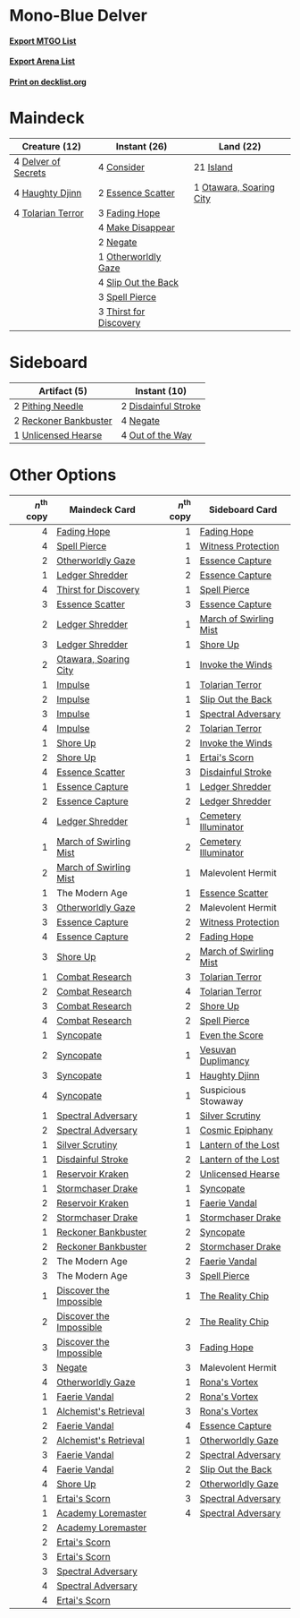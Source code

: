 # Mono-Blue Delver

#### [Export MTGO List](../collection/Mono-Blue%20Delver/Mono-Blue%20Delver.txt)
#### [Export Arena List](../collection/Mono-Blue%20Delver/Mono-Blue%20Delver_arena.txt)
#### [Print on decklist.org](http://decklist.org/?deckmain=4%09Consider%0A4%09Delver%20of%20Secrets%0A2%09Essence%20Scatter%0A3%09Fading%20Hope%0A4%09Haughty%20Djinn%0A21%09Island%0A4%09Make%20Disappear%0A2%09Negate%0A1%09Otawara,%20Soaring%20City%0A1%09Otherworldly%20Gaze%0A4%09Slip%20Out%20the%20Back%0A3%09Spell%20Pierce%0A3%09Thirst%20for%20Discovery%0A4%09Tolarian%20Terror&deckside=2%09Disdainful%20Stroke%0A4%09Negate%0A4%09Out%20of%20the%20Way%0A2%09Pithing%20Needle%0A2%09Reckoner%20Bankbuster%0A1%09Unlicensed%20Hearse)
# Maindeck

|                                        Creature (12)                                         |                                          Instant (26)                                           |                                            Land (22)                                             |
|----------------------------------------------------------------------------------------------|-------------------------------------------------------------------------------------------------|--------------------------------------------------------------------------------------------------|
|4 [Delver of Secrets](http://gatherer.wizards.com/Pages/Card/Details.aspx?multiverseid=226749)|4 [Consider](http://gatherer.wizards.com/Pages/Card/Details.aspx?multiverseid=534803)            |21 [Island](http://gatherer.wizards.com/Pages/Card/Details.aspx?multiverseid=439857)              |
|4 [Haughty Djinn](http://gatherer.wizards.com/Pages/Card/Details.aspx?multiverseid=574532)    |2 [Essence Scatter](http://gatherer.wizards.com/Pages/Card/Details.aspx?multiverseid=426754)     |1 [Otawara, Soaring City](http://gatherer.wizards.com/Pages/Card/Details.aspx?multiverseid=548584)|
|4 [Tolarian Terror](http://gatherer.wizards.com/Pages/Card/Details.aspx?multiverseid=574552)  |3 [Fading Hope](http://gatherer.wizards.com/Pages/Card/Details.aspx?multiverseid=534812)         |                                                                                                  |
|                                                                                              |4 [Make Disappear](http://gatherer.wizards.com/Pages/Card/Details.aspx?multiverseid=555250)      |                                                                                                  |
|                                                                                              |2 [Negate](http://gatherer.wizards.com/Pages/Card/Details.aspx?multiverseid=423707)              |                                                                                                  |
|                                                                                              |1 [Otherworldly Gaze](http://gatherer.wizards.com/Pages/Card/Details.aspx?multiverseid=534831)   |                                                                                                  |
|                                                                                              |4 [Slip Out the Back](http://gatherer.wizards.com/Pages/Card/Details.aspx?multiverseid=555263)   |                                                                                                  |
|                                                                                              |3 [Spell Pierce](http://gatherer.wizards.com/Pages/Card/Details.aspx?multiverseid=425876)        |                                                                                                  |
|                                                                                              |3 [Thirst for Discovery](http://gatherer.wizards.com/Pages/Card/Details.aspx?multiverseid=540929)|                                                                                                  |


# Sideboard

|                                          Artifact (5)                                          |                                         Instant (10)                                         |
|------------------------------------------------------------------------------------------------|----------------------------------------------------------------------------------------------|
|2 [Pithing Needle](http://gatherer.wizards.com/Pages/Card/Details.aspx?multiverseid=129526)     |2 [Disdainful Stroke](http://gatherer.wizards.com/Pages/Card/Details.aspx?multiverseid=420705)|
|2 [Reckoner Bankbuster](http://gatherer.wizards.com/Pages/Card/Details.aspx?multiverseid=548568)|4 [Negate](http://gatherer.wizards.com/Pages/Card/Details.aspx?multiverseid=423707)           |
|1 [Unlicensed Hearse](http://gatherer.wizards.com/Pages/Card/Details.aspx?multiverseid=555447)  |4 [Out of the Way](http://gatherer.wizards.com/Pages/Card/Details.aspx?multiverseid=555253)   |


# Other Options

|*n*<sup>th</sup> copy|                                          Maindeck Card                                           |*n*<sup>th</sup> copy|                                         Sideboard Card                                          |
|--------------------:|--------------------------------------------------------------------------------------------------|--------------------:|-------------------------------------------------------------------------------------------------|
|                    4|[Fading Hope](http://gatherer.wizards.com/Pages/Card/Details.aspx?multiverseid=534812)            |                    1|[Fading Hope](http://gatherer.wizards.com/Pages/Card/Details.aspx?multiverseid=534812)           |
|                    4|[Spell Pierce](http://gatherer.wizards.com/Pages/Card/Details.aspx?multiverseid=425876)           |                    1|[Witness Protection](http://gatherer.wizards.com/Pages/Card/Details.aspx?multiverseid=555267)    |
|                    2|[Otherworldly Gaze](http://gatherer.wizards.com/Pages/Card/Details.aspx?multiverseid=534831)      |                    1|[Essence Capture](http://gatherer.wizards.com/Pages/Card/Details.aspx?multiverseid=457181)       |
|                    1|[Ledger Shredder](http://gatherer.wizards.com/Pages/Card/Details.aspx?multiverseid=555247)        |                    2|[Essence Capture](http://gatherer.wizards.com/Pages/Card/Details.aspx?multiverseid=457181)       |
|                    4|[Thirst for Discovery](http://gatherer.wizards.com/Pages/Card/Details.aspx?multiverseid=540929)   |                    1|[Spell Pierce](http://gatherer.wizards.com/Pages/Card/Details.aspx?multiverseid=425876)          |
|                    3|[Essence Scatter](http://gatherer.wizards.com/Pages/Card/Details.aspx?multiverseid=426754)        |                    3|[Essence Capture](http://gatherer.wizards.com/Pages/Card/Details.aspx?multiverseid=457181)       |
|                    2|[Ledger Shredder](http://gatherer.wizards.com/Pages/Card/Details.aspx?multiverseid=555247)        |                    1|[March of Swirling Mist](http://gatherer.wizards.com/Pages/Card/Details.aspx?multiverseid=548358)|
|                    3|[Ledger Shredder](http://gatherer.wizards.com/Pages/Card/Details.aspx?multiverseid=555247)        |                    1|[Shore Up](http://gatherer.wizards.com/Pages/Card/Details.aspx?multiverseid=574544)              |
|                    2|[Otawara, Soaring City](http://gatherer.wizards.com/Pages/Card/Details.aspx?multiverseid=548584)  |                    1|[Invoke the Winds](http://gatherer.wizards.com/Pages/Card/Details.aspx?multiverseid=548355)      |
|                    1|[Impulse](http://gatherer.wizards.com/Pages/Card/Details.aspx?multiverseid=446087)                |                    1|[Tolarian Terror](http://gatherer.wizards.com/Pages/Card/Details.aspx?multiverseid=574552)       |
|                    2|[Impulse](http://gatherer.wizards.com/Pages/Card/Details.aspx?multiverseid=446087)                |                    1|[Slip Out the Back](http://gatherer.wizards.com/Pages/Card/Details.aspx?multiverseid=555263)     |
|                    3|[Impulse](http://gatherer.wizards.com/Pages/Card/Details.aspx?multiverseid=446087)                |                    1|[Spectral Adversary](http://gatherer.wizards.com/Pages/Card/Details.aspx?multiverseid=534843)    |
|                    4|[Impulse](http://gatherer.wizards.com/Pages/Card/Details.aspx?multiverseid=446087)                |                    2|[Tolarian Terror](http://gatherer.wizards.com/Pages/Card/Details.aspx?multiverseid=574552)       |
|                    1|[Shore Up](http://gatherer.wizards.com/Pages/Card/Details.aspx?multiverseid=574544)               |                    2|[Invoke the Winds](http://gatherer.wizards.com/Pages/Card/Details.aspx?multiverseid=548355)      |
|                    2|[Shore Up](http://gatherer.wizards.com/Pages/Card/Details.aspx?multiverseid=574544)               |                    1|[Ertai's Scorn](http://gatherer.wizards.com/Pages/Card/Details.aspx?multiverseid=574528)         |
|                    4|[Essence Scatter](http://gatherer.wizards.com/Pages/Card/Details.aspx?multiverseid=426754)        |                    3|[Disdainful Stroke](http://gatherer.wizards.com/Pages/Card/Details.aspx?multiverseid=420705)     |
|                    1|[Essence Capture](http://gatherer.wizards.com/Pages/Card/Details.aspx?multiverseid=457181)        |                    1|[Ledger Shredder](http://gatherer.wizards.com/Pages/Card/Details.aspx?multiverseid=555247)       |
|                    2|[Essence Capture](http://gatherer.wizards.com/Pages/Card/Details.aspx?multiverseid=457181)        |                    2|[Ledger Shredder](http://gatherer.wizards.com/Pages/Card/Details.aspx?multiverseid=555247)       |
|                    4|[Ledger Shredder](http://gatherer.wizards.com/Pages/Card/Details.aspx?multiverseid=555247)        |                    1|[Cemetery Illuminator](http://gatherer.wizards.com/Pages/Card/Details.aspx?multiverseid=540888)  |
|                    1|[March of Swirling Mist](http://gatherer.wizards.com/Pages/Card/Details.aspx?multiverseid=548358) |                    2|[Cemetery Illuminator](http://gatherer.wizards.com/Pages/Card/Details.aspx?multiverseid=540888)  |
|                    2|[March of Swirling Mist](http://gatherer.wizards.com/Pages/Card/Details.aspx?multiverseid=548358) |                    1|Malevolent Hermit                                                                                |
|                    1|The Modern Age                                                                                    |                    1|[Essence Scatter](http://gatherer.wizards.com/Pages/Card/Details.aspx?multiverseid=426754)       |
|                    3|[Otherworldly Gaze](http://gatherer.wizards.com/Pages/Card/Details.aspx?multiverseid=534831)      |                    2|Malevolent Hermit                                                                                |
|                    3|[Essence Capture](http://gatherer.wizards.com/Pages/Card/Details.aspx?multiverseid=457181)        |                    2|[Witness Protection](http://gatherer.wizards.com/Pages/Card/Details.aspx?multiverseid=555267)    |
|                    4|[Essence Capture](http://gatherer.wizards.com/Pages/Card/Details.aspx?multiverseid=457181)        |                    2|[Fading Hope](http://gatherer.wizards.com/Pages/Card/Details.aspx?multiverseid=534812)           |
|                    3|[Shore Up](http://gatherer.wizards.com/Pages/Card/Details.aspx?multiverseid=574544)               |                    2|[March of Swirling Mist](http://gatherer.wizards.com/Pages/Card/Details.aspx?multiverseid=548358)|
|                    1|[Combat Research](http://gatherer.wizards.com/Pages/Card/Details.aspx?multiverseid=574524)        |                    3|[Tolarian Terror](http://gatherer.wizards.com/Pages/Card/Details.aspx?multiverseid=574552)       |
|                    2|[Combat Research](http://gatherer.wizards.com/Pages/Card/Details.aspx?multiverseid=574524)        |                    4|[Tolarian Terror](http://gatherer.wizards.com/Pages/Card/Details.aspx?multiverseid=574552)       |
|                    3|[Combat Research](http://gatherer.wizards.com/Pages/Card/Details.aspx?multiverseid=574524)        |                    2|[Shore Up](http://gatherer.wizards.com/Pages/Card/Details.aspx?multiverseid=574544)              |
|                    4|[Combat Research](http://gatherer.wizards.com/Pages/Card/Details.aspx?multiverseid=574524)        |                    2|[Spell Pierce](http://gatherer.wizards.com/Pages/Card/Details.aspx?multiverseid=425876)          |
|                    1|[Syncopate](http://gatherer.wizards.com/Pages/Card/Details.aspx?multiverseid=442955)              |                    1|[Even the Score](http://gatherer.wizards.com/Pages/Card/Details.aspx?multiverseid=555243)        |
|                    2|[Syncopate](http://gatherer.wizards.com/Pages/Card/Details.aspx?multiverseid=442955)              |                    1|[Vesuvan Duplimancy](http://gatherer.wizards.com/Pages/Card/Details.aspx?multiverseid=574553)    |
|                    3|[Syncopate](http://gatherer.wizards.com/Pages/Card/Details.aspx?multiverseid=442955)              |                    1|[Haughty Djinn](http://gatherer.wizards.com/Pages/Card/Details.aspx?multiverseid=574532)         |
|                    4|[Syncopate](http://gatherer.wizards.com/Pages/Card/Details.aspx?multiverseid=442955)              |                    1|Suspicious Stowaway                                                                              |
|                    1|[Spectral Adversary](http://gatherer.wizards.com/Pages/Card/Details.aspx?multiverseid=534843)     |                    1|[Silver Scrutiny](http://gatherer.wizards.com/Pages/Card/Details.aspx?multiverseid=574545)       |
|                    2|[Spectral Adversary](http://gatherer.wizards.com/Pages/Card/Details.aspx?multiverseid=534843)     |                    1|[Cosmic Epiphany](http://gatherer.wizards.com/Pages/Card/Details.aspx?multiverseid=577779)       |
|                    1|[Silver Scrutiny](http://gatherer.wizards.com/Pages/Card/Details.aspx?multiverseid=574545)        |                    1|[Lantern of the Lost](http://gatherer.wizards.com/Pages/Card/Details.aspx?multiverseid=541135)   |
|                    1|[Disdainful Stroke](http://gatherer.wizards.com/Pages/Card/Details.aspx?multiverseid=420705)      |                    2|[Lantern of the Lost](http://gatherer.wizards.com/Pages/Card/Details.aspx?multiverseid=541135)   |
|                    1|[Reservoir Kraken](http://gatherer.wizards.com/Pages/Card/Details.aspx?multiverseid=555257)       |                    2|[Unlicensed Hearse](http://gatherer.wizards.com/Pages/Card/Details.aspx?multiverseid=555447)     |
|                    1|[Stormchaser Drake](http://gatherer.wizards.com/Pages/Card/Details.aspx?multiverseid=540926)      |                    1|[Syncopate](http://gatherer.wizards.com/Pages/Card/Details.aspx?multiverseid=442955)             |
|                    2|[Reservoir Kraken](http://gatherer.wizards.com/Pages/Card/Details.aspx?multiverseid=555257)       |                    1|[Faerie Vandal](http://gatherer.wizards.com/Pages/Card/Details.aspx?multiverseid=473007)         |
|                    2|[Stormchaser Drake](http://gatherer.wizards.com/Pages/Card/Details.aspx?multiverseid=540926)      |                    1|[Stormchaser Drake](http://gatherer.wizards.com/Pages/Card/Details.aspx?multiverseid=540926)     |
|                    1|[Reckoner Bankbuster](http://gatherer.wizards.com/Pages/Card/Details.aspx?multiverseid=548568)    |                    2|[Syncopate](http://gatherer.wizards.com/Pages/Card/Details.aspx?multiverseid=442955)             |
|                    2|[Reckoner Bankbuster](http://gatherer.wizards.com/Pages/Card/Details.aspx?multiverseid=548568)    |                    2|[Stormchaser Drake](http://gatherer.wizards.com/Pages/Card/Details.aspx?multiverseid=540926)     |
|                    2|The Modern Age                                                                                    |                    2|[Faerie Vandal](http://gatherer.wizards.com/Pages/Card/Details.aspx?multiverseid=473007)         |
|                    3|The Modern Age                                                                                    |                    3|[Spell Pierce](http://gatherer.wizards.com/Pages/Card/Details.aspx?multiverseid=425876)          |
|                    1|[Discover the Impossible](http://gatherer.wizards.com/Pages/Card/Details.aspx?multiverseid=548346)|                    1|[The Reality Chip](http://gatherer.wizards.com/Pages/Card/Details.aspx?multiverseid=548372)      |
|                    2|[Discover the Impossible](http://gatherer.wizards.com/Pages/Card/Details.aspx?multiverseid=548346)|                    2|[The Reality Chip](http://gatherer.wizards.com/Pages/Card/Details.aspx?multiverseid=548372)      |
|                    3|[Discover the Impossible](http://gatherer.wizards.com/Pages/Card/Details.aspx?multiverseid=548346)|                    3|[Fading Hope](http://gatherer.wizards.com/Pages/Card/Details.aspx?multiverseid=534812)           |
|                    3|[Negate](http://gatherer.wizards.com/Pages/Card/Details.aspx?multiverseid=423707)                 |                    3|Malevolent Hermit                                                                                |
|                    4|[Otherworldly Gaze](http://gatherer.wizards.com/Pages/Card/Details.aspx?multiverseid=534831)      |                    1|[Rona's Vortex](http://gatherer.wizards.com/Pages/Card/Details.aspx?multiverseid=574543)         |
|                    1|[Faerie Vandal](http://gatherer.wizards.com/Pages/Card/Details.aspx?multiverseid=473007)          |                    2|[Rona's Vortex](http://gatherer.wizards.com/Pages/Card/Details.aspx?multiverseid=574543)         |
|                    1|[Alchemist's Retrieval](http://gatherer.wizards.com/Pages/Card/Details.aspx?multiverseid=540883)  |                    3|[Rona's Vortex](http://gatherer.wizards.com/Pages/Card/Details.aspx?multiverseid=574543)         |
|                    2|[Faerie Vandal](http://gatherer.wizards.com/Pages/Card/Details.aspx?multiverseid=473007)          |                    4|[Essence Capture](http://gatherer.wizards.com/Pages/Card/Details.aspx?multiverseid=457181)       |
|                    2|[Alchemist's Retrieval](http://gatherer.wizards.com/Pages/Card/Details.aspx?multiverseid=540883)  |                    1|[Otherworldly Gaze](http://gatherer.wizards.com/Pages/Card/Details.aspx?multiverseid=534831)     |
|                    3|[Faerie Vandal](http://gatherer.wizards.com/Pages/Card/Details.aspx?multiverseid=473007)          |                    2|[Spectral Adversary](http://gatherer.wizards.com/Pages/Card/Details.aspx?multiverseid=534843)    |
|                    4|[Faerie Vandal](http://gatherer.wizards.com/Pages/Card/Details.aspx?multiverseid=473007)          |                    2|[Slip Out the Back](http://gatherer.wizards.com/Pages/Card/Details.aspx?multiverseid=555263)     |
|                    4|[Shore Up](http://gatherer.wizards.com/Pages/Card/Details.aspx?multiverseid=574544)               |                    2|[Otherworldly Gaze](http://gatherer.wizards.com/Pages/Card/Details.aspx?multiverseid=534831)     |
|                    1|[Ertai's Scorn](http://gatherer.wizards.com/Pages/Card/Details.aspx?multiverseid=574528)          |                    3|[Spectral Adversary](http://gatherer.wizards.com/Pages/Card/Details.aspx?multiverseid=534843)    |
|                    1|[Academy Loremaster](http://gatherer.wizards.com/Pages/Card/Details.aspx?multiverseid=574520)     |                    4|[Spectral Adversary](http://gatherer.wizards.com/Pages/Card/Details.aspx?multiverseid=534843)    |
|                    2|[Academy Loremaster](http://gatherer.wizards.com/Pages/Card/Details.aspx?multiverseid=574520)     |                     |                                                                                                 |
|                    2|[Ertai's Scorn](http://gatherer.wizards.com/Pages/Card/Details.aspx?multiverseid=574528)          |                     |                                                                                                 |
|                    3|[Ertai's Scorn](http://gatherer.wizards.com/Pages/Card/Details.aspx?multiverseid=574528)          |                     |                                                                                                 |
|                    3|[Spectral Adversary](http://gatherer.wizards.com/Pages/Card/Details.aspx?multiverseid=534843)     |                     |                                                                                                 |
|                    4|[Spectral Adversary](http://gatherer.wizards.com/Pages/Card/Details.aspx?multiverseid=534843)     |                     |                                                                                                 |
|                    4|[Ertai's Scorn](http://gatherer.wizards.com/Pages/Card/Details.aspx?multiverseid=574528)          |                     |                                                                                                 |

